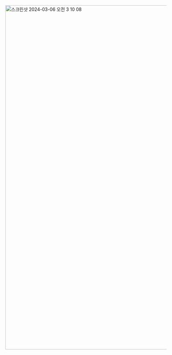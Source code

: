 <img width="1072" alt="스크린샷 2024-03-06 오전 3 10 08" src="https://github.com/calculus12/Vp-detect/assets/55823958/4dd34ef9-4324-4fbb-a7e9-2bc5fc32ec72">
